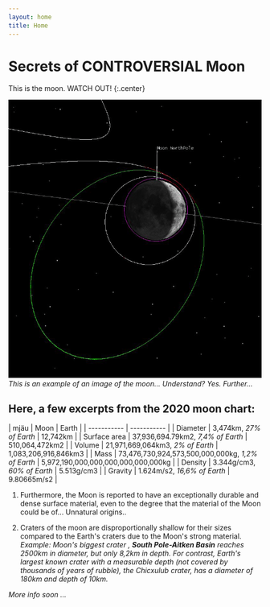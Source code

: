 ```yaml
---
layout: home
title: Home
---
```


# Secrets of CONTROVERSIAL Moon

This is the moon. WATCH OUT!
{:.center}

![This is the moon. WATCH OUT!](/images/moon1.png)
*This is an example of an image of the moon... Understand? Yes. Further...*

## Here, a few excerpts from the 2020 moon chart:

| mjäu | Moon | Earth |
| ----------- | ----------- |
| Diameter | 3,474km, *27% of Earth* | 12,742km |
| Surface area | 37,936,694.79km2, *7,4% of Earth* | 510,064,472km2 |
| Volume | 21,971,669,064km3, *2% of Earth* | 1,083,206,916,846km3 |
| Mass | 73,476,730,924,573,500,000,000kg, *1,2% of Earth* | 5,972,190,000,000,000,000,000,000kg |
| Density | 3.344g/cm3, *60% of Earth* | 5.513g/cm3 |
| Gravity | 1.624m/s2, *16,6% of Earth* | 9.80665m/s2 |

1. Furthermore, the Moon is reported to have an exceptionally durable and dense surface material, even to the degree that the material of the Moon could be of... Unnatural origins.. 

2. Craters of the moon are disproportionally shallow for their sizes compared to the Earth's craters due to the Moon's strong material. 
*Example: Moon's biggest crater , **South Pole-Aitken Basin** reaches 2500km in diameter, but only 8,2km in depth. For contrast, Earth's largest known crater with a measurable depth (not covered by thousands of years of rubble), the Chicxulub crater, has a diameter of 180km and depth of 10km.*

*More info soon ...*